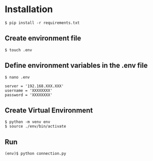# Installation

```$ pip install -r requirements.txt ```
<br>
## Create environment file
```$ touch .env ```
## Define environment variables in the .env file 
```$ nano .env ```
```
server = '192.168.XXX.XXX'
username = 'XXXXXXXX'
password = 'XXXXXXXX'
```
## Create Virtual Environment
```$ python -m venv env ``` <br>
```$ source ./env/bin/activate```

## Run
```(env)$ python connection.py```